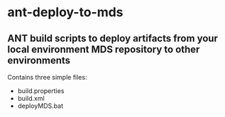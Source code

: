 # ant-deploy-to-mds

## ANT build scripts to deploy artifacts from your local environment MDS repository to other environments

Contains three simple files:

 - build.properties
 - build.xml
 - deployMDS.bat